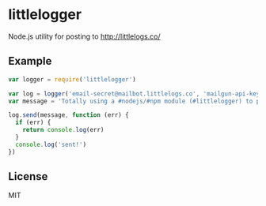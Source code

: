 # littlelogger

Node.js utility for posting to http://littlelogs.co/

## Example

```js
var logger = require('littlelogger')

var log = logger('email-secret@mailbot.littlelogs.co', 'mailgun-api-key')
var message = 'Totally using a #nodejs/#npm module (#littlelogger) to post to #littlelogs!'

log.send(message, function (err) {
  if (err) {
    return console.log(err)
  }
  console.log('sent!')
})
```

## License

MIT
